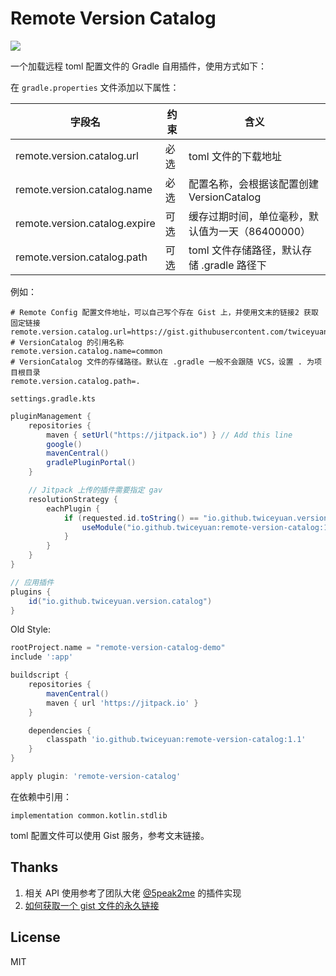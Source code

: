 # Remote Version Catalog

[![](https://jitpack.io/v/twiceyuan/remote-version-catalog.svg)](https://jitpack.io/#twiceyuan/remote-version-catalog)

一个加载远程 toml 配置文件的 Gradle 自用插件，使用方式如下：

在 `gradle.properties` 文件添加以下属性：

| 字段名                           | 约束  | 含义                                      |
|---------------------------------|------|-------------------------------------------|
| remote.version.catalog.url      | 必选  | toml 文件的下载地址                         |
| remote.version.catalog.name     | 必选  | 配置名称，会根据该配置创建 VersionCatalog     |
| remote.version.catalog.expire   | 可选  | 缓存过期时间，单位毫秒，默认值为一天（86400000）|
| remote.version.catalog.path     | 可选  | toml 文件存储路径，默认存储 .gradle 路径下    |

例如：

```properties
# Remote Config 配置文件地址，可以自己写个存在 Gist 上，并使用文末的链接2 获取固定链接
remote.version.catalog.url=https://gist.githubusercontent.com/twiceyuan/941c695ba0297c56878bc8ca2806b931/raw
# VersionCatalog 的引用名称
remote.version.catalog.name=common
# VersionCatalog 文件的存储路径。默认在 .gradle 一般不会跟随 VCS，设置 . 为项目根目录
remote.version.catalog.path=.
```


`settings.gradle.kts`
```groovy
pluginManagement {
    repositories {
        maven { setUrl("https://jitpack.io") } // Add this line
        google()
        mavenCentral()
        gradlePluginPortal()
    }

    // Jitpack 上传的插件需要指定 gav
    resolutionStrategy {
        eachPlugin {
            if (requested.id.toString() == "io.github.twiceyuan.version.catalog") {
                useModule("io.github.twiceyuan:remote-version-catalog:1.3")
            }
        }
    }
}

// 应用插件
plugins {
    id("io.github.twiceyuan.version.catalog")
}
```

Old Style:
```groovy
rootProject.name = "remote-version-catalog-demo"
include ':app'

buildscript {
    repositories {
        mavenCentral()
        maven { url 'https://jitpack.io' }
    }

    dependencies {
        classpath 'io.github.twiceyuan:remote-version-catalog:1.1'
    }
}

apply plugin: 'remote-version-catalog'
```

在依赖中引用：

```
implementation common.kotlin.stdlib
```

toml 配置文件可以使用 Gist 服务，参考文末链接。

## Thanks

1. 相关 API 使用参考了团队大佬 [@5peak2me](https://github.com/5peak2me) 的插件实现
2. [如何获取一个 gist 文件的永久链接](https://gist.github.com/atenni/5604615)

## License

MIT

